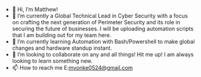 - 👋 Hi, I’m Matthew!
- 👀 I’m currently a Global Technical Lead in Cyber Security with a focus on crafting the next generation of Perimeter Security and its role in securing the future of businesses. I will be uploading automation scripts that I am building out for my team here.
- 🌱 I’m currently learning Automation with Bash/Powershell to make global changes and hardware standup instant. 
- 💞️ I’m looking to collaborate on any and all things! Hit me up! I am always looking to learn something new. 
- 📫 How to reach me 
  E:myonke0524@gmail.com

<!---
Yonkster/Yonkster is a ✨ special ✨ repository because its `README.md` (this file) appears on your GitHub profile.
You can click the Preview link to take a look at your changes.
--->
